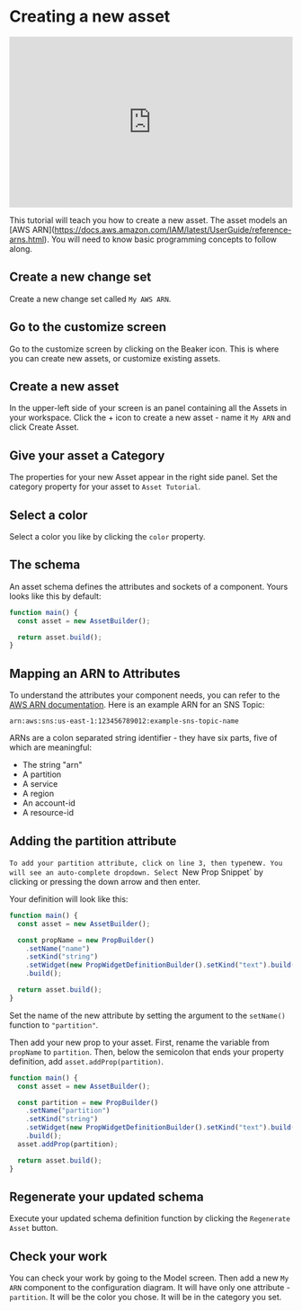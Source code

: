 # Creating a new asset

<div style="position: relative; padding-bottom: calc(52.18540712019739% + 41px); height: 0; width: 100%;"><iframe src="https://demo.arcade.software/etd5PHI79RHSeveMR6R3?embed&show_copy_link=true" title="" frameborder="0" loading="lazy" webkitallowfullscreen mozallowfullscreen allowfullscreen allow="clipboard-write" style="position: absolute; top: 0; left: 0; width: 100%; height: 100%;color-scheme: light;"></iframe></div>

This tutorial will teach you how to create a new asset. The asset models an
\[AWS
ARN\](<https://docs.aws.amazon.com/IAM/latest/UserGuide/reference-arns.html>). You
will need to know basic programming concepts to follow along.

## Create a new change set

Create a new change set called `My AWS ARN`.

## Go to the customize screen

Go to the customize screen by clicking on the Beaker icon. This is where you
can create new assets, or customize existing assets.

## Create a new asset

In the upper-left side of your screen is an panel containing all the Assets in
your workspace. Click the + icon to create a new asset - name it `My ARN` and
click Create Asset.

## Give your asset a Category

The properties for your new Asset appear in the right side panel. Set the
category property for your asset to `Asset Tutorial`.

## Select a color

Select a color you like by clicking the `color` property.

## The schema

An asset schema defines the attributes and sockets of a component. Yours looks
like this by default:

```typescript
function main() {
  const asset = new AssetBuilder();

  return asset.build();
}
```

## Mapping an ARN to Attributes

To understand the attributes your component needs, you can refer to the
[AWS ARN documentation](https://docs.aws.amazon.com/IAM/latest/UserGuide/reference-arns.html).
Here is an example ARN for an SNS Topic:

```
arn:aws:sns:us-east-1:123456789012:example-sns-topic-name
```

ARNs are a colon separated string identifier - they have six parts, five of
which are meaningful:

- The string "arn"
- A partition
- A service
- A region
- An account-id
- A resource-id

## Adding the partition attribute
`
To add your partition attribute, click on line 3, then type `new`. You will see
an auto-complete dropdown. Select `New Prop Snippet` by clicking or pressing the
down arrow and then enter.

Your definition will look like this:

```typescript
function main() {
  const asset = new AssetBuilder();

  const propName = new PropBuilder()
    .setName("name")
    .setKind("string")
    .setWidget(new PropWidgetDefinitionBuilder().setKind("text").build())
    .build();

  return asset.build();
}
```

Set the name of the new attribute by setting the argument to the `setName()`
function to `"partition"`.

Then add your new prop to your asset. First, rename the variable from `propName`
to `partition`. Then, below the semicolon that ends your property definition,
add `asset.addProp(partition)`.

```typescript
function main() {
  const asset = new AssetBuilder();

  const partition = new PropBuilder()
    .setName("partition")
    .setKind("string")
    .setWidget(new PropWidgetDefinitionBuilder().setKind("text").build())
    .build();
  asset.addProp(partition);

  return asset.build();
}
```

## Regenerate your updated schema

Execute your updated schema definition function by clicking the `Regenerate
Asset` button.

## Check your work

You can check your work by going to the Model screen. Then add a new `My ARN`
component to the configuration diagram. It will have only one attribute -
`partition`. It will be the color you chose. It will be in the category you set.
